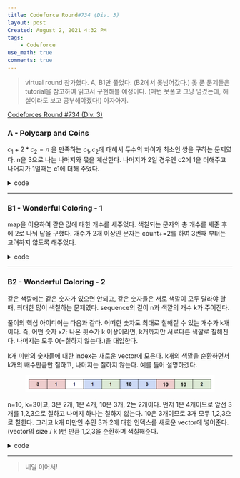 ```yaml
---
title: Codeforce Round#734 (Div. 3)
layout: post
Created: August 2, 2021 4:32 PM
tags:
    - Codeforce
use_math: true
comments: true
---
```


> virtual round 참가했다. A, B1만 풀었다. (B2에서 못넘어갔다.) 못 푼 문제들은 tutorial을 참고하여 읽고서 구현해볼 예정이다. (매번 못풀고 그냥 넘겼는데, 해설이라도 보고 공부해야겠다!) 아자아자.

[Codeforces Round #734 (Div. 3)](https://codeforces.com/contest/1551)

### A - Polycarp and Coins

$c_1+2*c_2=n$ 을 만족하는 $c_1,c_2$에 대해서 두수의 차이가 최소인 쌍을 구하는 문제였다. n을 3으로 나눈 나머지와 몫을 계산한다. 나머지가 2일 경우엔 c2에 1을 더해주고 나머지가 1일때는 c1에 더해 주었다.

<details>
<summary>code</summary>
<div markdown="1">   

```cpp
#include <iostream>
#include <cstring>
#include <string>
#include <algorithm>
#include <vector>
#include<queue>
#define endl '\n'
#define INF 1e9
#define LINF 2e15

using namespace std;
typedef long long ll;
typedef pair<int,int> pi;

vector<vector<pi>> v;
priority_queue<pi,vector<pi>,greater<pi>> q;
ll t,n;
int main(){
    ios::sync_with_stdio(false);
    cin.tie(NULL);
    cin>>t;
    while(t--){
        cin>>n;
        ll c1,c2,tmp,tmp1;
        tmp = n%3;
        tmp1 =n/3;
        c1 = tmp+tmp1;
        c2 = tmp1;
        if(tmp==2){
            c1 = tmp1;
            c2 = tmp1+1;
        }
        cout<<c1<<" "<<c2<<endl;
    }
}
```
</div>
</details>

---

### B1 - Wonderful Coloring - 1

map을 이용하여 같은 값에 대한 개수를 세주었다. 색칠되는 문자의 총 개수를 세준 후에 2로 나눠 답을 구했다. 개수가 2개 이상인 문자는 count+=2를 하여 3번째 부터는 고려하지 않도록 해주었다.

<details>
<summary>code</summary>
<div markdown="1">   

```cpp
#include <iostream>
#include <cstring>
#include <string>
#include <algorithm>
#include <vector>
#include<queue>
#include<map>
#define endl '\n'
#define INF 1e9
#define LINF 2e15

using namespace std;
typedef long long ll;
typedef pair<int,int> pi;

vector<vector<pi>> v;
priority_queue<pi,vector<pi>,greater<pi>> q;
int t;

int main(){
    ios::sync_with_stdio(false);
    cin.tie(NULL);
    cin>>t;
    while(t--){
        string s;
        map<char,int> m;
        cin>>s;
        int count=0;
        for(int i=0;i<s.size();i++){
            m[s[i]]++;
        }
        for(auto[i,j]:m){
            if(j==1)
                count+=1;
            else if(j>=2)
                count+=2;
        }
        cout<<count/2<<endl;
    }
}
```
</div>
</details>

---

### B2 - Wonderful Coloring - 2

같은 색깔에는 같은 숫자가 있으면 안되고, 같은 숫자들은 서로 색깔이 모두 달라야 할때, 최대한 많이 색칠하는 문제였다. sequence의 길이 n과 색깔의 개수 k가 주어진다.

풀이의 핵심 아이디어는 다음과 같다.  어떠한 숫자도 최대로 칠해질 수 있는 개수가 k개이다. 즉, 어떤 숫자 x가 나온 횟수가 k 이상이라면, k개까지만 서로다른 색깔로 칠해진다. 나머지는 모두 0(=칠하지 않는다.)을 대입한다.

k개 미만의 숫자들에 대한 index는 새로운 vector에 모은다. k개의 색깔을 순환하면서 k개의 배수만큼만 칠하고, 나머지는 칠하지 않는다. 예를 들어 설명하겠다.

<div class="center">
  <figure>
    <a href="/images/2021/codeforce/734.png"><img src="/images/2021/codeforce/734.png" width="500" ></a>
  </figure>
</div>

n=10, k=3이고, 3은 2개, 1은 4개, 10은 3개, 2는 2개이다. 먼저 1은 4개이므로 앞선 3개를 1,2,3으로 칠하고 나머지 하나는 칠하지 않는다. 10은 3개이므로 3개 모두 1,2,3으로 칠한다. 그리고 k개 미만인 수인 3과 2에 대한 인덱스를 새로운 vector에 넣어준다. (vector의 size / k )번 만큼  1,2,3을 순환하며 색칠해준다.

<details>
<summary>code</summary>
<div markdown="1">   

```cpp
#include <iostream>
#include <cstring>
#include <string>
#include <algorithm>
#include <vector>
#include <queue>
#include <map>
#define endl '\n'
#define INF 1e9
#define LINF 2e15

using namespace std;
typedef long long ll;
typedef pair<int,int> pi;

const int MAX_N = 200 * 1000 + 13;

int ans[MAX_N];

int main(){
    ios::sync_with_stdio(false);
    cin.tie(NULL);
    int t;
    cin>>t;
    while(t--){
        int n,k;
        cin>>n>>k;
        memset(ans,0,(n+1)*sizeof(ans[0]));
        vector<vector<int>>v;
        v.resize(n+1);
        for(int i=1;i<=n;i++){
            int a;
            ans[i]=0;
            cin>>a;
            v[a].push_back(i);
        }
        vector<int>temp;

        for(int i=1;i<=n;i++){
            if(v[i].size()>=k){
                for(int j=0;j<k;j++){
                    ans[v[i][j]]=j+1;
                }
            }
            else if(v[i].size()<k&&v[i].size()>=1)
            {
                for(auto j:v[i])
                    temp.push_back(j);
            }
        }

        int group = temp.size()/k;
        int color = 1;
        int countgroup =0;
        for(auto i:temp){
            if(countgroup==group)
                break;
            ans[i]=color;
            if(color==k)
            {
                countgroup+=1;
            }
            color+=1;
            if(color==k+1)
            {
                color = 1;
            }
        }
        for(int i=1;i<=n;i++) cout<<ans[i]<<' ';
        cout<<endl;

    }
    return 0;
}
```
</div>
</details>

---
> 내일 이어서!
